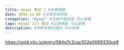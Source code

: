 ```yaml
---
title: mysql 笔记 1 #文章標題
date: 2016-11-05 #文章生成時間
categories: "mysql" #文章分類目錄 可以省略
tags: mysql 入门 笔记 #文章標籤 可以省略
description: #你對本頁的描述 可以省略
---
```


https://gold.xitu.io/entry/584e7c2cac502e0069330ce9
